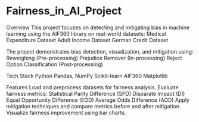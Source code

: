 # Fairness_in_AI_Project
Overview This project focuses on detecting and mitigating bias in machine learning using the AIF360 library on real-world datasets: Medical Expenditure Dataset Adult Income Dataset German Credit Dataset

The project demonstrates bias detection, visualization, and mitigation using: Reweighing (Pre-processing) Prejudice Remover (In-processing) Reject Option Classification (Post-processing)

Tech Stack Python Pandas, NumPy Scikit-learn AIF360 Matplotlib

Features Load and preprocess datasets for fairness analysis. Evaluate fairness metrics: Statistical Parity Difference (SPD) Disparate Impact (DI) Equal Opportunity Difference (EOD) Average Odds Difference (AOD) Apply mitigation techniques and compare metrics before and after mitigation. Visualize fairness improvement using bar charts.
